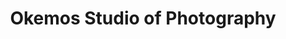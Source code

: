 ---
title: "Okemos Studio of Photography"
url: /okemos/okemos-studio-of-photography/
shop: photo
---